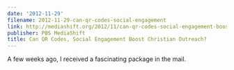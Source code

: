 ```yaml
---
date: '2012-11-29'
filename: 2012-11-29-can-qr-codes-social-engagement
link: http://mediashift.org/2012/11/can-qr-codes-social-engagement-boost-christian-outreach332/
publisher: PBS MediaShift
title: Can QR Codes, Social Engagement Boost Christian Outreach?
---
```


A few weeks ago, I received a fascinating package in the mail.